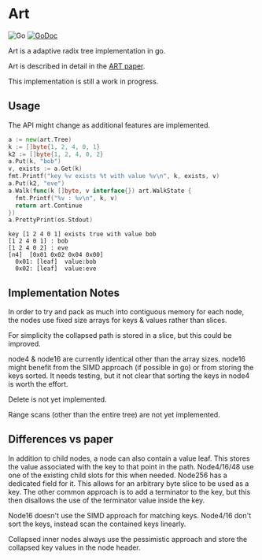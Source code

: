 # Art

![Go](https://github.com/superfell/art/workflows/Go/badge.svg?branch=main) 
[![GoDoc](https://godoc.org/github.com/superfell/art?status.svg)](https://godoc.org/github.com/superfell/art)

Art is a adaptive radix tree implementation in go. 

Art is described in detail in the [ART paper](https://db.in.tum.de/~leis/papers/ART.pdf).

This implementation is still a work in progress.

## Usage

The API might change as additional features are implemented.

```go
a := new(art.Tree)
k := []byte{1, 2, 4, 0, 1}
k2 := []byte{1, 2, 4, 0, 2}
a.Put(k, "bob")
v, exists := a.Get(k)
fmt.Printf("key %v exists %t with value %v\n", k, exists, v)
a.Put(k2, "eve")
a.Walk(func(k []byte, v interface{}) art.WalkState {
  fmt.Printf("%v : %v\n", k, v)
  return art.Continue
})
a.PrettyPrint(os.Stdout)
```

```
key [1 2 4 0 1] exists true with value bob
[1 2 4 0 1] : bob
[1 2 4 0 2] : eve
[n4]  [0x01 0x02 0x04 0x00]
  0x01: [leaf]  value:bob
  0x02: [leaf]  value:eve
```

## Implementation Notes

In order to try and pack as much into contiguous memory for each node, the nodes use fixed size arrays for keys & values rather than slices.

For simplicity the collapsed path is stored in a slice, but this could be improved.

node4 & node16 are currently identical other than the array sizes. node16 might benefit from the SIMD approach (if possible in go) or from
storing the keys sorted. It needs testing, but it not clear that sorting the keys in node4 is worth the effort.

Delete is not yet implemented.

Range scans (other than the entire tree) are not yet implemented.


## Differences vs paper

In addition to child nodes, a node can also contain a value leaf.
This stores the value associated with the key to that point in the path.
Node4/16/48 use one of the existing child slots for this when needed. Node256 has a dedicated field for it.
This allows for an arbitrary byte slice to be used as a key. 
The other common approach is to add a terminator to the key, but this then disallows the use of the terminator value inside the key.

Node16 doesn't use the SIMD approach for matching keys.
Node4/16 don't sort the keys, instead scan the contained keys linearly.

Collapsed inner nodes always use the pessimistic approach and store the collapsed key values in the node header.
